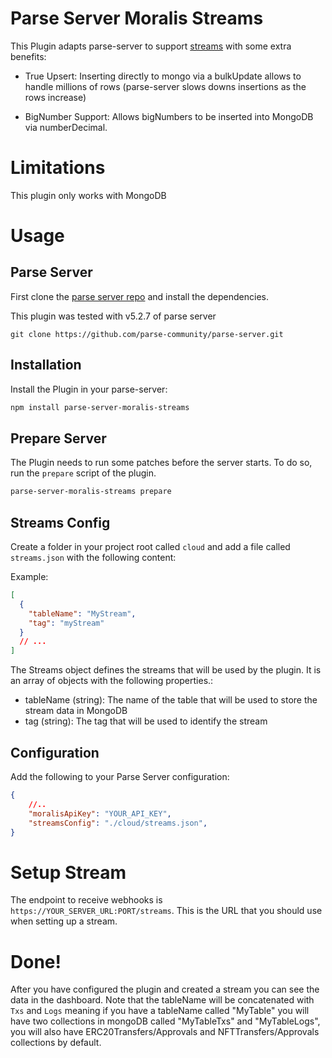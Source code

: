 # Parse Server Moralis Streams

This Plugin adapts parse-server to support [streams](https://github.com/MoralisWeb3/streams-beta) with some extra benefits:

- True Upsert: Inserting directly to mongo via a bulkUpdate allows to handle millions of rows (parse-server slows downs insertions as the rows increase)


- BigNumber Support: Allows bigNumbers to be inserted into MongoDB via numberDecimal.


# Limitations
This plugin only works with MongoDB

# Usage

## Parse Server

First clone the [parse server repo](https://github.com/parse-community/parse-server.git) and install the dependencies. 

This plugin was tested with v5.2.7 of parse server

```
git clone https://github.com/parse-community/parse-server.git
```

## Installation

Install the Plugin in your parse-server:

```bash
npm install parse-server-moralis-streams
```

## Prepare Server

The Plugin needs to run some patches before the server starts. To do so, run the `prepare` script of the plugin.

```bash
parse-server-moralis-streams prepare
```

## Streams Config

Create a folder in your project root called `cloud` and add a file called `streams.json` with the following content:

Example:
```json
[
  {
    "tableName": "MyStream",
    "tag": "myStream"
  }
  // ...
]
```

The Streams object defines the streams that will be used by the plugin. It is an array of objects with the following properties.:

  - tableName (string): The name of the table that will be used to store the stream data in MongoDB
  - tag (string): The tag that will be used to identify the stream

## Configuration

Add the following to your Parse Server configuration:

```json
{
    //..
    "moralisApiKey": "YOUR_API_KEY",
    "streamsConfig": "./cloud/streams.json",
}
```

# Setup Stream

The endpoint to receive webhooks is `https://YOUR_SERVER_URL:PORT/streams`. This is the URL that you should use when setting up a stream.

# Done!

After you have configured the plugin and created a stream you can see the data in the dashboard. Note that the tableName will be concatenated with `Txs` and `Logs` meaning if you have a tableName called "MyTable" you will have two collections in mongoDB called "MyTableTxs" and "MyTableLogs", you will also have ERC20Transfers/Approvals and NFTTransfers/Approvals collections by default.
